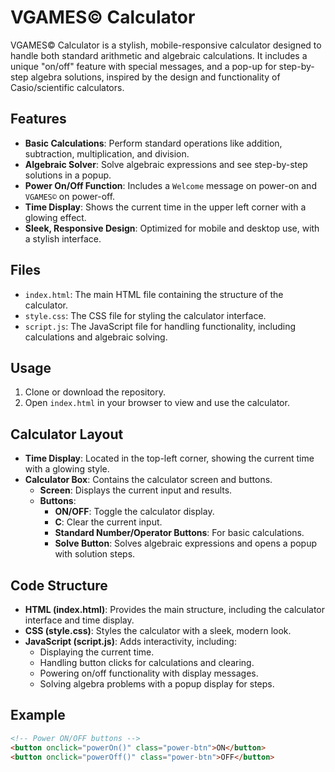 # VGAMES© Calculator

VGAMES© Calculator is a stylish, mobile-responsive calculator designed to handle both standard arithmetic and algebraic calculations. It includes a unique "on/off" feature with special messages, and a pop-up for step-by-step algebra solutions, inspired by the design and functionality of Casio/scientific calculators.

## Features

- **Basic Calculations**: Perform standard operations like addition, subtraction, multiplication, and division.
- **Algebraic Solver**: Solve algebraic expressions and see step-by-step solutions in a popup.
- **Power On/Off Function**: Includes a `Welcome` message on power-on and `VGAMES©` on power-off.
- **Time Display**: Shows the current time in the upper left corner with a glowing effect.
- **Sleek, Responsive Design**: Optimized for mobile and desktop use, with a stylish interface.

## Files

- `index.html`: The main HTML file containing the structure of the calculator.
- `style.css`: The CSS file for styling the calculator interface.
- `script.js`: The JavaScript file for handling functionality, including calculations and algebraic solving.

## Usage

1. Clone or download the repository.
2. Open `index.html` in your browser to view and use the calculator.

## Calculator Layout

- **Time Display**: Located in the top-left corner, showing the current time with a glowing style.
- **Calculator Box**: Contains the calculator screen and buttons.
  - **Screen**: Displays the current input and results.
  - **Buttons**:
    - **ON/OFF**: Toggle the calculator display.
    - **C**: Clear the current input.
    - **Standard Number/Operator Buttons**: For basic calculations.
    - **Solve Button**: Solves algebraic expressions and opens a popup with solution steps.

## Code Structure

- **HTML (index.html)**: Provides the main structure, including the calculator interface and time display.
- **CSS (style.css)**: Styles the calculator with a sleek, modern look.
- **JavaScript (script.js)**: Adds interactivity, including:
  - Displaying the current time.
  - Handling button clicks for calculations and clearing.
  - Powering on/off functionality with display messages.
  - Solving algebra problems with a popup display for steps.

## Example

```html
<!-- Power ON/OFF buttons -->
<button onclick="powerOn()" class="power-btn">ON</button>
<button onclick="powerOff()" class="power-btn">OFF</button>
